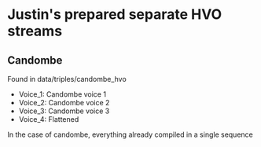 
# Justin's prepared separate HVO streams


## Candombe

Found in data/triples/candombe_hvo

- Voice_1: Candombe voice 1
- Voice_2: Candombe voice 2
- Voice_3: Candombe voice 3
- Voice_4: Flattened

In the case of candombe, everything already compiled in a single sequence
